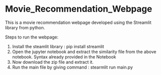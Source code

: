 # Movie_Recommendation_Webpage

This is a movie recommendation webpage developed using the Streamlit library from python.

Steps to run the webpage:
1. Install the steamlit library :  pip install streamlit
2. Open the jupyter notebook and extract the similarity file from the above notebook. Syntax already provided in the Notebook
3. Now download the zip file and extract it.
4. Run the main file by giving command : stearmlit run main.py
